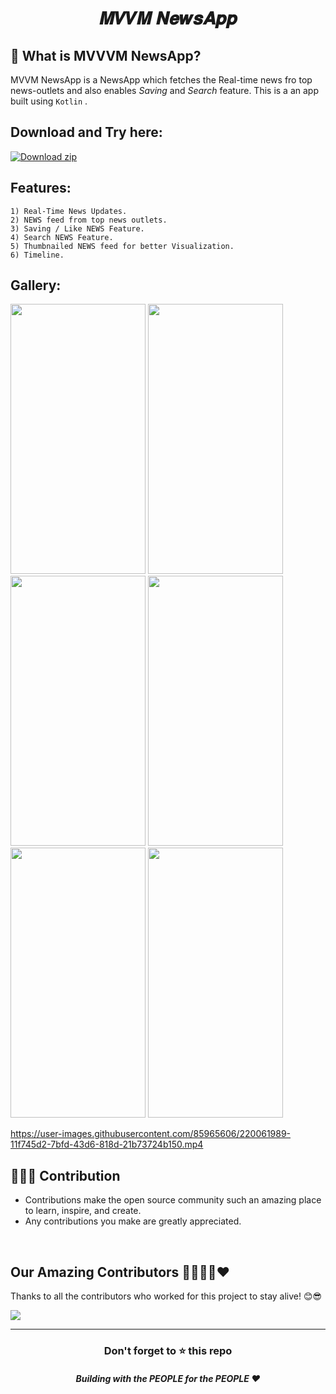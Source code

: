 # <p align="center">𝑴𝑽𝑽𝑴 𝑵𝒆𝒘𝒔𝑨𝒑𝒑</P>
## 📃 What is MVVVM NewsApp?
MVVM NewsApp is a NewsApp which fetches the Real-time news fro top news-outlets and also enables *Saving* and *Search* feature.
This is a an app built using `Kotlin` .

## Download and Try here:
[![Download zip](https://custom-icon-badges.herokuapp.com/badge/-Download-blue?style=for-the-badge&logo=download&logoColor=white "Download zip")](https://drive.google.com/file/d/1qf-zGXq8qHITQcTtmf8eJ75tzi7gChHK/view?usp=share_link)

## Features:

```
1) Real-Time News Updates.
2) NEWS feed from top news outlets.
3) Saving / Like NEWS Feature. 
4) Search NEWS Feature.
5) Thumbnailed NEWS feed for better Visualization.
6) Timeline.
```



## Gallery:
<kbd><img width="216" height="432" src="https://user-images.githubusercontent.com/85965606/219718327-119c7a06-dedf-4d9c-9654-d72f0d3a89de.jpg"  /></kbd>
<kbd><img width="216" height="432" src="https://user-images.githubusercontent.com/85965606/219718339-2642f483-a05a-4af7-94be-406595564134.jpg"  /></kbd>
<kbd><img width="216" height="432" src="https://user-images.githubusercontent.com/85965606/219718313-ee43643e-cd65-4603-acec-f5725bb6de58.jpg"  /></kbd>
<kbd><img width="216" height="432" src="https://user-images.githubusercontent.com/85965606/219718293-be6c464d-ff65-432b-abc7-13d22997583c.jpg"  /></kbd>
<kbd><img width="216" height="432" src="https://user-images.githubusercontent.com/85965606/219718239-6a7ef2cf-68ab-4b82-ad52-44fc1f3eb7dc.jpg"  /></kbd>
<kbd><img width="216" height="432" src="https://user-images.githubusercontent.com/85965606/219718214-942dc69a-c478-4252-93f5-2c7b36c37a1f.jpg"  /></kbd>


https://user-images.githubusercontent.com/85965606/220061989-11f745d2-7bfd-43d6-818d-21b73724b150.mp4



## 👩🏽‍💻 Contribution

- Contributions make the open source community such an amazing place to learn, inspire, and create.
- Any contributions you make are greatly appreciated.

<br>

## Our Amazing Contributors 👨‍👨‍👦‍👦❤️
Thanks to all the contributors who worked for this project to stay alive! 😊😎

<a align="center" href="https://github.com/aniketsen123/Mvvm_newsapp/graphs/contributors">
  <img src="https://contrib.rocks/image?repo=aniketsen123/Mvvm_newsapp&&max=817" />  
</a>


---
<div align="center">
    <h3>Don't forget to ⭐ this repo</h3>
    <h5>Building with the PEOPLE for the PEOPLE ❤️</h5>
</div>

